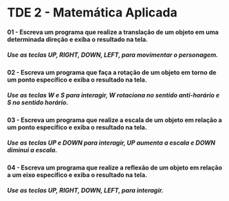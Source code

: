 # TDE 2 - Matemática Aplicada

#### 01 - Escreva um programa que realize a translação de um objeto em uma determinada direção e exiba o resultado na tela.
##### Use as teclas UP, RIGHT, DOWN, LEFT, para movimentar o personagem.

#### 02 - Escreva um programa que faça a rotação de um objeto em torno de um ponto específico e exiba o resultado na tela.
##### Use as teclas W e S para interagir, W rotaciona no sentido anti-horário e S no sentido horário.

#### 03 - Escreva um programa que realize a escala de um objeto em relação a um ponto específico e exiba o resultado na tela.
##### Use as teclas UP e DOWN para interagir, UP aumenta a escala e DOWN diminui a escala.

#### 04 - Escreva um programa que realize a reflexão de um objeto em relação a um eixo específico e exiba o resultado na tela.
##### Use as teclas UP, RIGHT, DOWN, LEFT, para interagir.
